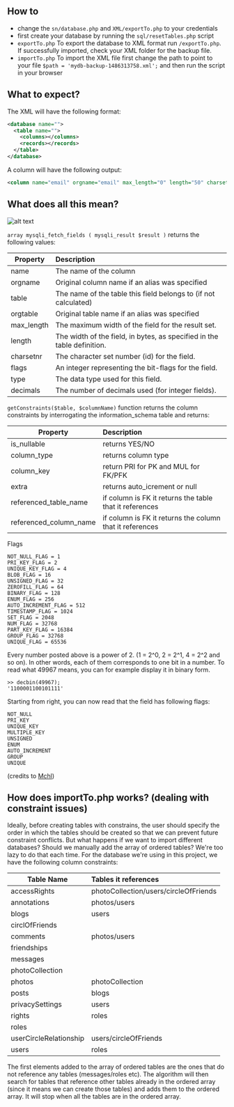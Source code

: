 ## How to
- change the `sn/database.php` and `XML/exportTo.php` to your credentials
- first create your database by running the `sql/resetTables.php` script
- `exportTo.php` To export the database to XML format run `/exportTo.php`. If successfully imported, check your XML folder for the backup file.
- `importTo.php` To import the XML file first change the path to point to your file `$path = 'mydb-backup-1486313758.xml';` and then run the script in your browser

## What to expect?
The XML will have the following format:
```xml
<database name="">
  <table name="">
    <columns></columns>
    <records></records>
  </table>
</database>
```
A column will have the following output:
```xml
<column name="email" orgname="email" max_length="0" length="50" charsetnr="8" flags="20489" type="253" decimals="0" is_nullable="NO" column_type="varchar(50)" column_key="MUL" referenced_table_name="users" referenced_column_name="email" />
```

## What does all this mean?
![alt text](http://s2.quickmeme.com/img/db/dbc97d3b537a3b38f323b2cd9e97228de9342018e72bb18e3b36ec235a8783f5.jpg)

`array mysqli_fetch_fields ( mysqli_result $result )` returns the following values:

| Property      | Description   |
| ------------- |:-------------|
| name          | The name of the column |
| orgname       | Original column name if an alias was specified |
| table         | The name of the table this field belongs to (if not calculated) |
| orgtable      | Original table name if an alias was specified |
| max_length    | The maximum width of the field for the result set. |
| length        | The width of the field, in bytes, as specified in the table definition. |
| charsetnr     | The character set number (id) for the field. |
| flags         | An integer representing the bit-flags for the field. |
| type          | The data type used for this field. |
| decimals      | The number of decimals used (for integer fields). |

`getConstraints($table, $columnName)` function returns the column constraints by interrogating the information_schema table and returns:

| Property                | Description   |
| ------------------------|:-------------|
| is_nullable             | returns YES/NO |
| column_type             | returns column type |
| column_key              | return PRI for PK and MUL for FK/PFK |
| extra                   | returns auto_icrement or null |
| referenced_table_name   | if column is FK it returns the table that it references |
| referenced_column_name  | if column is FK it returns the column that it references |


Flags
```
NOT_NULL_FLAG = 1                                                                              
PRI_KEY_FLAG = 2                                                                               
UNIQUE_KEY_FLAG = 4                                                                            
BLOB_FLAG = 16                                                                                 
UNSIGNED_FLAG = 32                                                                             
ZEROFILL_FLAG = 64                                                                             
BINARY_FLAG = 128                                                                              
ENUM_FLAG = 256                                                                                
AUTO_INCREMENT_FLAG = 512                                                                      
TIMESTAMP_FLAG = 1024                                                                          
SET_FLAG = 2048                                                                                
NUM_FLAG = 32768                                                                               
PART_KEY_FLAG = 16384                                                                          
GROUP_FLAG = 32768                                                                             
UNIQUE_FLAG = 65536
```

Every number posted above is a power of 2. (1 = 2^0, 2 = 2^1, 4 = 2^2 and so on). In other words, each of them corresponds to one bit in a number. To read what 49967 means, you can for example display it in binary form.
```
>> decbin(49967);
'1100001100101111'
```

Starting from right, you can now read that the field has following flags:
```
NOT_NULL
PRI_KEY  
UNIQUE_KEY
MULTIPLE_KEY
UNSIGNED
ENUM
AUTO_INCREMENT
GROUP
UNIQUE
```
(credits to [Mchl](http://stackoverflow.com/questions/11437650/what-do-bit-flags-in-mysqli-mean-using-fetch-field-direct))

## How does importTo.php works? (dealing with constraint issues)
Ideally, before creating tables with constrains, the user should specify the order in which the tables should be created so that we can prevent future constraint conflicts. But what happens if we want to import different databases? Should we manually add the array of ordered tables? We're too lazy to do that each time.
For the database we're using in this project, we have the following column constraints:

| Table Name             | Tables it references   |
| ---------------------- |:-------------|
| accessRights           | photoCollection/users/circleOfFriends |
| annotations            | photos/users |
| blogs                  | users |
| circlOfFriends         |  |
| comments               | photos/users |
| friendships            |  |
| messages               |  |
| photoCollection        |  |
| photos                 | photoCollection |
| posts                  | blogs |
| privacySettings        | users |
| rights                 | roles |
| roles                  |  |
| userCircleRelationship | users/circleOfFriends |
| users                  | roles |

The first elements added to the array of ordered tables are the ones that do not reference any tables (messages/roles etc). The algorithm will then search for tables that reference other tables already in the ordered array (since it means we can create those tables) and adds them to the ordered array. It will stop when all the tables are in the ordered array.

